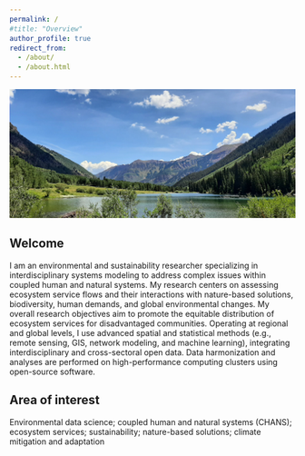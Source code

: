 ```yaml
---
permalink: /
#title: "Overview"
author_profile: true
redirect_from: 
  - /about/
  - /about.html
---
```


<!-- Google tag (gtag.js) -->
<script async src="https://www.googletagmanager.com/gtag/js?id=G-2QHZKG68W9"></script>
<script>
  window.dataLayer = window.dataLayer || [];
  function gtag(){dataLayer.push(arguments);}
  gtag('js', new Date());

  gtag('config', 'G-2QHZKG68W9');
</script>

![background](../images/background_rd.jpg)

## Welcome

I am an environmental and sustainability researcher specializing in interdisciplinary systems modeling to address complex issues within coupled human and natural systems. My research centers on assessing ecosystem service flows and their interactions with nature-based solutions, biodiversity, human demands, and global environmental changes. My overall research objectives aim to promote the equitable distribution of ecosystem services for disadvantaged communities. Operating at regional and global levels, I use advanced spatial and statistical methods (e.g., remote sensing, GIS, network modeling, and machine learning), integrating interdisciplinary and cross-sectoral open data. Data harmonization and analyses are performed on high-performance computing clusters using open-source software.

## Area of interest

Environmental data science; coupled human and natural systems (CHANS); ecosystem services; sustainability; nature-based solutions; climate mitigation and adaptation
